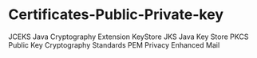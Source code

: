 # Certificates-Public-Private-key

JCEKS    Java Cryptography Extension KeyStore
JKS      Java Key Store
PKCS     Public Key Cryptography Standards
PEM      Privacy Enhanced Mail
